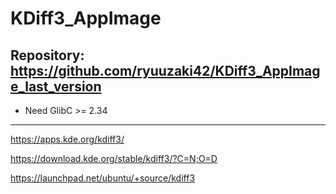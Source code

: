 
# KDiff3_AppImage

## Repository: https://github.com/ryuuzaki42/KDiff3_AppImage_last_version

* Need GlibC >= 2.34

---
https://apps.kde.org/kdiff3/

https://download.kde.org/stable/kdiff3/?C=N;O=D

https://launchpad.net/ubuntu/+source/kdiff3
